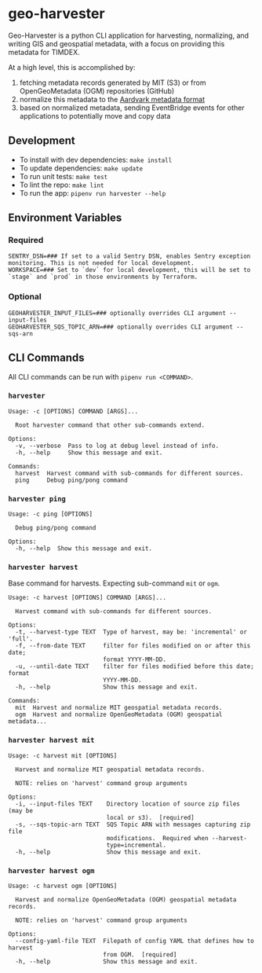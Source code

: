 # geo-harvester

Geo-Harvester is a python CLI application for harvesting, normalizing, and writing GIS and geospatial metadata, with a focus on providing this metadata for TIMDEX.

At a high level, this is accomplished by:
1. fetching metadata records generated by MIT (S3) or from OpenGeoMetadata (OGM) repositories (GitHub)
2. normalize this metadata to the [Aardvark metadata format](https://opengeometadata.org/ogm-aardvark/)
3. based on normalized metadata, sending EventBridge events for other applications to potentially move and copy data

## Development

- To install with dev dependencies: `make install`
- To update dependencies: `make update`
- To run unit tests: `make test`
- To lint the repo: `make lint`
- To run the app: `pipenv run harvester --help`

## Environment Variables

### Required
```shell
SENTRY_DSN=### If set to a valid Sentry DSN, enables Sentry exception monitoring. This is not needed for local development.
WORKSPACE=### Set to `dev` for local development, this will be set to `stage` and `prod` in those environments by Terraform.
```

### Optional
```shell
GEOHARVESTER_INPUT_FILES=### optionally overrides CLI argument --input-files
GEOHARVESTER_SQS_TOPIC_ARN=### optionally overrides CLI argument --sqs-arn
```

## CLI Commands

All CLI commands can be run with `pipenv run <COMMAND>`.

### `harvester`

```text
Usage: -c [OPTIONS] COMMAND [ARGS]...

  Root harvester command that other sub-commands extend.

Options:
  -v, --verbose  Pass to log at debug level instead of info.
  -h, --help     Show this message and exit.

Commands:
  harvest  Harvest command with sub-commands for different sources.
  ping     Debug ping/pong command
```

### `harvester ping`

```text
Usage: -c ping [OPTIONS]

  Debug ping/pong command

Options:
  -h, --help  Show this message and exit.
```

### `harvester harvest`

Base command for harvests. Expecting sub-command `mit` or `ogm`.

```text
Usage: -c harvest [OPTIONS] COMMAND [ARGS]...

  Harvest command with sub-commands for different sources.

Options:
  -t, --harvest-type TEXT  Type of harvest, may be: 'incremental' or 'full'.
  -f, --from-date TEXT     filter for files modified on or after this date;
                           format YYYY-MM-DD.
  -u, --until-date TEXT    filter for files modified before this date; format
                           YYYY-MM-DD.
  -h, --help               Show this message and exit.

Commands:
  mit  Harvest and normalize MIT geospatial metadata records.
  ogm  Harvest and normalize OpenGeoMetadata (OGM) geospatial metadata...
```

### `harvester harvest mit`

```text
Usage: -c harvest mit [OPTIONS]

  Harvest and normalize MIT geospatial metadata records.

  NOTE: relies on 'harvest' command group arguments

Options:
  -i, --input-files TEXT    Directory location of source zip files (may be
                            local or s3).  [required]
  -s, --sqs-topic-arn TEXT  SQS Topic ARN with messages capturing zip file
                            modifications.  Required when --harvest-
                            type=incremental.
  -h, --help                Show this message and exit.
```

### `harvester harvest ogm`

```text
Usage: -c harvest ogm [OPTIONS]

  Harvest and normalize OpenGeoMetadata (OGM) geospatial metadata records.

  NOTE: relies on 'harvest' command group arguments

Options:
  --config-yaml-file TEXT  Filepath of config YAML that defines how to harvest
                           from OGM.  [required]
  -h, --help               Show this message and exit.
```